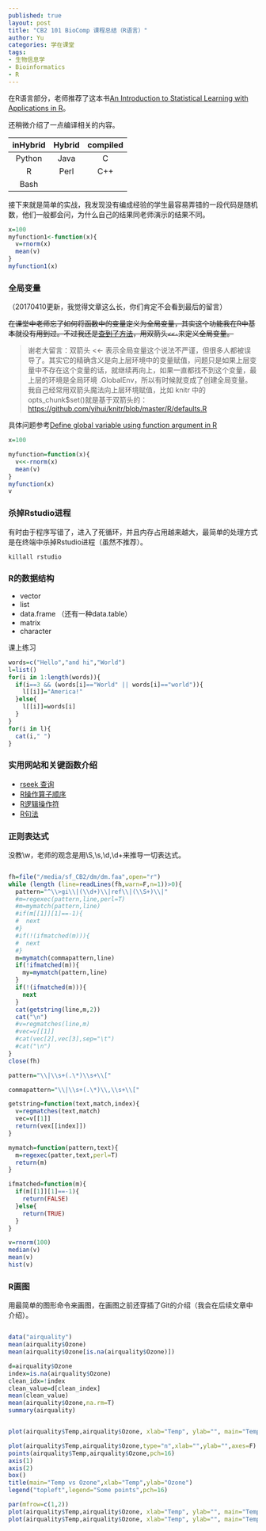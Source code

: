 ```yaml
---
published: true
layout: post
title: "CB2 101 BioComp 课程总结（R语言）"
author: Yu
categories: 学在课堂
tags:
- 生物信息学
- Bioinformatics
- R
---
```


在R语言部分，老师推荐了这本书[An Introduction to Statistical Learning with Applications in R](http://www-bcf.usc.edu/~gareth/ISL/)。

还稍微介绍了一点编译相关的内容。

|inHybrid|Hybrid|compiled|
|:------:|:------:|:-------:|
|Python|Java|C|
|R|Perl|C++|
|Bash|||

接下来就是简单的实战，我发现没有编成经验的学生最容易弄错的一段代码是随机数，他们一般都会问，为什么自己的结果同老师演示的结果不同。

```r
x=100
myfunction1<-function(x){
  v=rnorm(x)
  mean(v)
}
myfunction1(x)
```

### 全局变量
（20170410更新，我觉得文章这么长，你们肯定不会看到最后的留言）

<del>在课堂中老师忘了如何将函数中的变量定义为全局变量，其实这个功能我在R中基本就没有用到过。不过我还是[查到了方法](http://stackoverflow.com/questions/10904124/global-and-local-variables-in-r "global and local variables in r")，用双箭头`<<-`来定义全局变量。</del>

> 谢老大留言：双箭头 <<- 表示全局变量这个说法不严谨，但很多人都被误导了。其实它的精确含义是向上层环境中的变量赋值，问题只是如果上层变量中不存在这个变量的话，就继续再向上，如果一直都找不到这个变量，最上层的环境是全局环境 .GlobalEnv，所以有时候就变成了创建全局变量。我自己经常用双箭头魔法向上层环境赋值，比如 knitr 中的 opts_chunk$set()就是基于双箭头的：https://github.com/yihui/knitr/blob/master/R/defaults.R

具体问题参考[Define global variable using function argument in R](http://stackoverflow.com/questions/22412620/define-global-variable-using-function-argument-in-r)


```r
x=100

myfunction=function(x){
  v<<-rnorm(x)
  mean(v)
}
myfunction(x)
v
```



### 杀掉Rstudio进程

有时由于程序写错了，进入了死循环，并且内存占用越来越大，最简单的处理方式是在终端中杀掉Rstudio进程（虽然不推荐）。

`killall rstudio`

### R的数据结构

- vector
- list
- data.frame （还有一种data.table）
- matrix
- character


课上练习

```r
words=c("Hello","and hi","World")
l=list()
for(i in 1:length(words)){
  if(i==3 && (words[i]=="World" || words[i]=="world")){
    l[[i]]="America!"
  }else{
    l[[i]]=words[i]
  }
}
for(i in l){
  cat(i," ")
}
```

### 实用网站和关键函数介绍

- [rseek 查询](http://rseek.org)
- [R操作算子顺序](http://www.programiz.com/r-programming/precedence-associativity)
- [R逻辑操作符](https://stat.ethz.ch/R-manual/R-devel/library/base/html/Logic.html)
- [R句法](https://stat.ethz.ch/R-manual/R-devel/library/base/html/Syntax.html)


### 正则表达式

没教\w，老师的观念是用\S,\s,\d,\d+来推导一切表达式。


```r

fh=file("/media/sf_CB2/dm/dm.faa",open="r")
while (length (line=readLines(fh,warn=F,n=1))>0){
  pattern="^\\>gi\\|(\\d+)\\|ref\\|(\\S+)\\|"
  #m=regexec(pattern,line,perl=T)
  #m=mymatch(pattern,line)
  #if(m[[1]][1]==-1){
  #  next
  #}
  #if(!(ifmatched(m))){
  #  next
  #}
  m=mymatch(commapattern,line)
  if(!ifmatched(m)){
    my=mymatch(pattern,line)
  }
  if(!(ifmatched(m))){
    next
  }
  cat(getstring(line,m,2))
  cat("\n")
  #v=regmatches(line,m)
  #vec=v[[1]]
  #cat(vec[2],vec[3],sep="\t")
  #cat("\n")
}
close(fh)

pattern="\\|\\s+(.\*)\\s+\\["

commapattern="\\|\\s+(.\*)\\,\\s+\\["

getstring=function(text,match,index){
  v=regmatches(text,match)
  vec=v[[1]]
  return(vex[[index]])
}

mymatch=function(pattern,text){
  m=regexec(patter,text,perl=T)
  return(m)
}

ifmatched=function(m){
  if(m[[1]][1]==-1){
    return(FALSE)
  }else{
    return(TRUE)
  }
}

v=rnorm(100)
median(v)
mean(v)
hist(v)
```

### R画图

用最简单的图形命令来画图，在画图之前还穿插了Git的介绍（我会在后续文章中介绍）。


```r

data("airquality")
mean(airquality$Ozone)
mean(airquality$Ozone[is.na(airquality$Ozone)])

d=airquality$Ozone
index=is.na(airquality$Ozone)
clean_idx=!index
clean_value=d[clean_index]
mean(clean_value)
mean(airquality$Ozone,na.rm=T)
summary(airquality)


plot(airquality$Temp,airquality$Ozone, xlab="Temp", ylab="", main="Temp vs Ozone")

plot(airquality$Temp,airquality$Ozone,type="n",xlab="",ylab="",axes=F)
points(airquality$Temp,airquality$Ozone,pch=16)
axis(1)
axis(2)
box()
title(main="Temp vs Ozone",xlab="Temp",ylab="Ozone")
legend("topleft",legend="Some points",pch=16)

par(mfrow=c(1,2))
plot(airquality$Temp,airquality$Ozone, xlab="Temp", ylab="", main="Temp vs Ozone")
plot(airquality$Temp,airquality$Ozone, xlab="Temp", ylab="", main="Temp vs Ozone")

```


